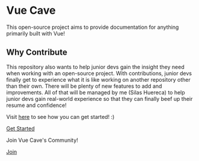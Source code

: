 # Vue Cave
This open-source project aims to provide documentation for anything primarily built with Vue!

## Why Contribute
This repository also wants to help junior devs gain the insight they need when working with an open-source project. With contributions, junior devs finally get to experience what it is like working on another repository other than their own. There will be plenty of new features to add and improvements. All of that will be managed by me (Silas Huereca) to help junior devs gain real-world experience so that they can finally beef up their resume and confidence!

Visit [here](https://www.vuecave.com/#/contribute/add-project) to see how you can get started! :)

[Get Started](https://www.vuecave.com/#/contribute/add-project)

Join Vue Cave's Community!

[Join](https://join.slack.com/t/vuecave/shared_invite/zt-k464oiow-coxLBBanq~y3sQq95RNDZw)
